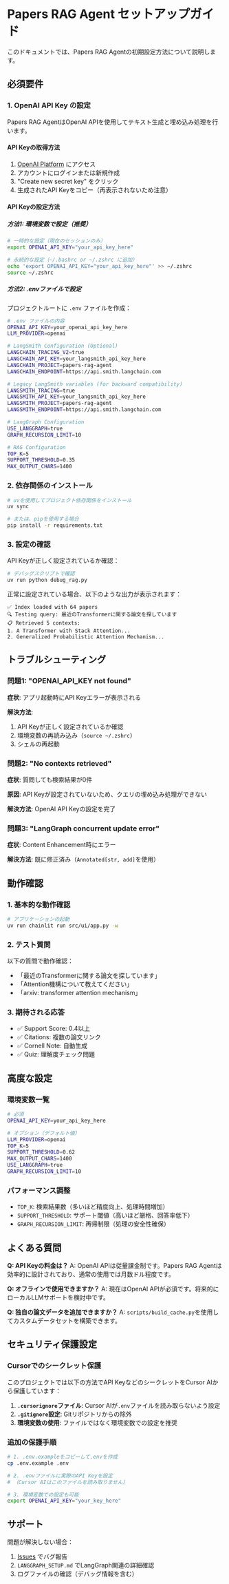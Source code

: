 # Papers RAG Agent セットアップガイド

このドキュメントでは、Papers RAG Agentの初期設定方法について説明します。

## 必須要件

### 1. OpenAI API Key の設定

Papers RAG AgentはOpenAI APIを使用してテキスト生成と埋め込み処理を行います。

#### API Keyの取得方法

1. [OpenAI Platform](https://platform.openai.com/api-keys) にアクセス
2. アカウントにログインまたは新規作成
3. "Create new secret key" をクリック
4. 生成されたAPI Keyをコピー（再表示されないため注意）

#### API Keyの設定方法

##### 方法1: 環境変数で設定（推奨）

```bash
# 一時的な設定（現在のセッションのみ）
export OPENAI_API_KEY="your_api_key_here"

# 永続的な設定（~/.bashrc or ~/.zshrc に追加）
echo 'export OPENAI_API_KEY="your_api_key_here"' >> ~/.zshrc
source ~/.zshrc
```

##### 方法2: .envファイルで設定

プロジェクトルートに `.env` ファイルを作成：

```bash
# .env ファイルの内容
OPENAI_API_KEY=your_openai_api_key_here
LLM_PROVIDER=openai

# LangSmith Configuration (Optional)
LANGCHAIN_TRACING_V2=true
LANGCHAIN_API_KEY=your_langsmith_api_key_here
LANGCHAIN_PROJECT=papers-rag-agent
LANGCHAIN_ENDPOINT=https://api.smith.langchain.com

# Legacy LangSmith variables (for backward compatibility)
LANGSMITH_TRACING=true
LANGSMITH_API_KEY=your_langsmith_api_key_here
LANGSMITH_PROJECT=papers-rag-agent
LANGSMITH_ENDPOINT=https://api.smith.langchain.com

# LangGraph Configuration
USE_LANGGRAPH=true
GRAPH_RECURSION_LIMIT=10

# RAG Configuration
TOP_K=5
SUPPORT_THRESHOLD=0.35
MAX_OUTPUT_CHARS=1400
```

### 2. 依存関係のインストール

```bash
# uvを使用してプロジェクト依存関係をインストール
uv sync

# または、pipを使用する場合
pip install -r requirements.txt
```

### 3. 設定の確認

API Keyが正しく設定されているか確認：

```bash
# デバッグスクリプトで確認
uv run python debug_rag.py
```

正常に設定されている場合、以下のような出力が表示されます：

```text
✅ Index loaded with 64 papers
🔍 Testing query: 最近のTransformerに関する論文を探しています
📋 Retrieved 5 contexts:
1. A Transformer with Stack Attention...
2. Generalized Probabilistic Attention Mechanism...
```

## トラブルシューティング

### 問題1: "OPENAI_API_KEY not found"

**症状**: アプリ起動時にAPI Keyエラーが表示される

**解決方法**:

1. API Keyが正しく設定されているか確認
2. 環境変数の再読み込み（`source ~/.zshrc`）
3. シェルの再起動

### 問題2: "No contexts retrieved"

**症状**: 質問しても検索結果が0件

**原因**: API Keyが設定されていないため、クエリの埋め込み処理ができない

**解決方法**: OpenAI API Keyの設定を完了

### 問題3: "LangGraph concurrent update error"

**症状**: Content Enhancement時にエラー

**解決方法**: 既に修正済み（`Annotated[str, add]`を使用）

## 動作確認

### 1. 基本的な動作確認

```bash
# アプリケーションの起動
uv run chainlit run src/ui/app.py -w
```

### 2. テスト質問

以下の質問で動作確認：

- 「最近のTransformerに関する論文を探しています」
- 「Attention機構について教えてください」
- 「arxiv: transformer attention mechanism」

### 3. 期待される応答

- ✅ Support Score: 0.4以上
- ✅ Citations: 複数の論文リンク
- ✅ Cornell Note: 自動生成
- ✅ Quiz: 理解度チェック問題

## 高度な設定

### 環境変数一覧

```bash
# 必須
OPENAI_API_KEY=your_api_key_here

# オプション（デフォルト値）
LLM_PROVIDER=openai
TOP_K=5
SUPPORT_THRESHOLD=0.62
MAX_OUTPUT_CHARS=1400
USE_LANGGRAPH=true
GRAPH_RECURSION_LIMIT=10
```

### パフォーマンス調整

- `TOP_K`: 検索結果数（多いほど精度向上、処理時間増加）
- `SUPPORT_THRESHOLD`: サポート閾値（高いほど厳格、回答率低下）
- `GRAPH_RECURSION_LIMIT`: 再帰制限（処理の安全性確保）

## よくある質問

**Q: API Keyの料金は？**
A: OpenAI APIは従量課金制です。Papers RAG Agentは効率的に設計されており、通常の使用では月数ドル程度です。

**Q: オフラインで使用できますか？**
A: 現在はOpenAI APIが必須です。将来的にローカルLLMサポートを検討中です。

**Q: 独自の論文データを追加できますか？**
A: `scripts/build_cache.py`を使用してカスタムデータセットを構築できます。

## セキュリティ保護設定

### Cursorでのシークレット保護

このプロジェクトでは以下の方法でAPI KeyなどのシークレットをCursor AIから保護しています：

1. **`.cursorignore`ファイル**: Cursor AIが`.env`ファイルを読み取らないよう設定
2. **`.gitignore`設定**: Gitリポジトリからの除外
3. **環境変数の使用**: ファイルではなく環境変数での設定を推奨

### 追加の保護手順

```bash
# 1. .env.exampleをコピーして.envを作成
cp .env.example .env

# 2. .envファイルに実際のAPI Keyを設定
# （Cursor AIはこのファイルを読み取りません）

# 3. 環境変数での設定も可能
export OPENAI_API_KEY="your_key_here"
```

## サポート

問題が解決しない場合：

1. [Issues](https://github.com/your-repo/issues) でバグ報告
2. `LANGGRAPH_SETUP.md` でLangGraph関連の詳細確認
3. ログファイルの確認（デバッグ情報を含む）
